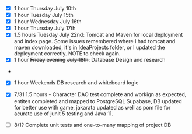 - [x] 1 hour Thursday July 10th
- [x] 1 hour Tuesday July 15th
- [x] 1 hour Wednesday July 16th 
- [x] 1 hour Thursday July 17th 
- [x] 1.5 hours Tuesday July 22nd: Tomcat and Maven for local deployment and index page. Some issues remembered where I had tomcat and maven downloaded, it's in IdeaProjects folder, or I updated the deployment correctly. NOTE to check again. 
- [x] 1 hour ~~Friday~~ ~~evening~~ ~~July 18th~~: Database Design and research
- 
- [x] 1 hour Weekends DB research and whiteboard logic 
- [x] 7/31 1.5 hours - Character DAO test complete and workign as expected, entites completed and mapped to PostgreSQL Supabase, DB updated for better use with game, jakarata updated as well as pom file for acurate use of junit 5 testing and Java 11. 
- [ ] 8/1? Complete unit tests and one-to-many mapping of project DB 

